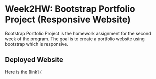 # Week2HW: Bootstrap Portfolio Project (Responsive Website)
Bootstrap Portfolio Project is the homework assignment for the second week of the program. The goal is to create a portfolio website using bootstrap which is responsive.
## Deployed Website
Here is the [link] (


